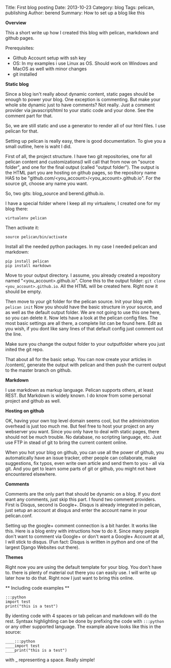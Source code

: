 Title: First blog posting
Date: 2013-10-23
Category: blog
Tags: pelican, publishing
Author: berend
Summary: How to set up a blog like this

**Overview**

This a short write up how I created this blog with pelican, markdown and github pages.

Prerequisites:

* Github Account setup with ssh key
* OS: In my examples i use Linux as OS. Should work on Windows and MacOS as well with minor changes
* git installed

**Static blog**

Since a blog isn't really about dynamic content, static pages should be enough to power your blog. One exception is commenting. But make your whole site dynamic just to have comments? Not really. Just a comment provider via javascript/html to your static code and your done. See the comment part for that. 

So, we are still static and use a generator to render all of our html files. I use pelican for that.

Setting up pelican is really easy, there is good documentation. To give you a small outline, here is waht I did.

 First of all, the project structure. I have two git repositories, one for all pelican content and customizations(I will call that from now on "source folder", and one for the final output (called "output folder"). The output is the HTML part you are hosting on github pages, so the repository name HAS to be "github.com/<you_account>/<you_account>.github.io". For the source git, choose any name you want.

 So, two gits: blog_source and berend.github.io.

I have a special folder where I keep all my virtualenv, I created one for my blog there:

    virtualenv pelican

Then activate it:

    source pelican/bin/activate

Install all the needed python packages. In my case I needed pelican and markdown:

    pip install pelican
    pip install markdown

Move to your output directory.
I assume, you already created a repository named "<you_account>.github.io". Clone this to the output folder:
``git clone <you_account>.github.io``. All the HTML will be created here. Right now it should be empty.

Then move to your git folder for the pelican source.  Init your blog with
``pelican init``
Now you should have the basic structure in your source, and as well as the default output folder. We are not going to use this one here, so you can delete it. Now lets have a look at the pelican config files. The most basic settings are all there, a complete list can be found here. Edit as you wish, if you dont like sany lines of that default config just comment out the line.

Make sure you change the output folder to your outputfolder where you just inited the git repo.

That about all for the basic setup. You can now create your articles in /content/, generate the output with pelican and then push the current output to the master branch on github.

**Markdown**

I use markdown as markup language. Pelican supports others, at least REST. But Markdown is widely known. I do know from some personal project and github as well.


**Hosting on github**

OK, having your own top level domain seems cool, but the administration overhead is just too much me. But feel free to host your project on any webserver you want. Since you only have to deal with static pages, there should not be much trouble. No database, no scripting language, etc. Just use FTP in stead of git to bring the current content online.

When you hot your blog on github, you can use all the power of github, you automatically have an issue tracker, other people can collaborate, make suggestions, fix typos, even write own article and send them to you - all via git. And you get to learn some parts of git or github, you might not have encountered elsewhere.

**Comments**

Comments are the only part that should be dynamic on a blog. If you dont want any comments, just skip this part. I found two comment providers. First is Disqus, second is Google+. Disqus is already integrated in pelican, just setup an account at disqus and enter the account name in your pelican.conf.

Setting up the google+ comment connection is a bit harder. It works like this. Here is a blog entry with intructions how to do it. Since many people don't want to comment via Google+ or don't want a Google+ Account at all, I will stick to disqus. (Fun fact: Disqus is written in python and one of the largest Django Websites out there).

**Themes**

Right now you are using the default template for your blog. You don't have to. there is plenty of material out there you can easily use. I will write up later how to do that. Right now I just want to bring this online.

** Including code examples **

    :::python
    import test
    print("this is a test")

By identing code with 4 spaces or tab pelican and markdown will do the rest. Syntsax highlighting can be done by prefixing the code with ``:::python`` or any other supported language. The example above looks like this in the source:

    ____:::python
    ____import test
    ____print("this is a test")

with _ representing a space. Really simple!





